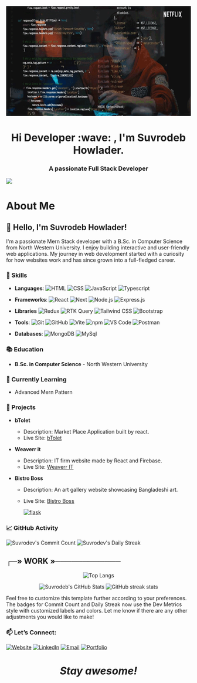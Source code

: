 <div align="center">

<!-- ![Social banner for Suvrodeb Howlader](assets/GitHub1.gif) -->
 <img src="assets/GitHub1.gif" alt="Social banner for Suvrodeb Howlader" width="100%" height="300">

</div>

<h1 align='center'> Hi Developer :wave: , I'm Suvrodeb Howlader.</h1>

### <p align='center' > <b>A passionate Full Stack Developer</b> </p>

<!-- Typing Animation -->

<div>

  <a href="https://git.io/typing-svg">
    <img src="https://readme-typing-svg.herokuapp.com?lines=I+am+Suvrodeb+Howlader;I+aspire+to+be+a+Software+Engineer;Currently+learning+advanced+web+development;Passionate+about+problem-solving+and+programming;">
  </a>
</div>

# About Me

## 👋 Hello, I'm Suvrodeb Howlader!

I'm a passionate Mern Stack developer with a B.Sc. in Computer Science from North Western University. I enjoy building interactive and user-friendly web applications. My journey in web development started with a curiosity for how websites work and has since grown into a full-fledged career.

### 🌟 Skills

<!-- for badge: img.shields.io badge for nextjs -->

- **Languages**:
  ![HTML](https://img.shields.io/badge/HTML-E34F26?style=for-the-badge&logo=html5&logoColor=white)
  ![CSS](https://img.shields.io/badge/CSS-1572B6?style=for-the-badge&logo=css3&logoColor=white)
  ![JavaScript](https://img.shields.io/badge/JavaScript-F7DF1E?style=for-the-badge&logo=javascript&logoColor=black)
  ![Typescript](https://shields.io/badge/TypeScript-3178C6?logo=TypeScript&logoColor=FFF&style=for-the-badge)
- **Frameworks**:
  ![React](https://img.shields.io/badge/-ReactJs-61DAFB?logo=react&logoColor=white&style=for-the-badge)
  ![Next](https://img.shields.io/badge/next.js-000000?style=for-the-badge&logo=nextdotjs&logoColor=white)
  ![Node.js](https://img.shields.io/badge/Node.js-339933?style=for-the-badge&logo=nodedotjs&logoColor=white)
  ![Express.js](https://img.shields.io/badge/Express.js-000000?style=for-the-badge&logo=express&logoColor=white)
- **Libraries**
  ![Redux](https://img.shields.io/badge/-Redux-764ABC?logo=redux&logoColor=white&style=for-the-badge)
  ![RTK Query](https://img.shields.io/badge/-RTK_Query-764ABC?logo=redux&logoColor=white&style=for-the-badge)
  ![Tailwind CSS](https://img.shields.io/badge/Tailwind_CSS-38B2AC?style=for-the-badge&logo=tailwindcss&logoColor=white)
  ![Bootstrap](https://img.shields.io/badge/Bootstrap-563D7C?style=for-the-badge&logo=bootstrap&logoColor=white)
- **Tools**:
  ![Git](https://img.shields.io/badge/-Git-F05032?logo=git&logoColor=white&style=for-the-badge)
  ![GitHub](https://img.shields.io/badge/-GitHub-181717?logo=github&logoColor=white&style=for-the-badge)
  ![Vite](https://img.shields.io/badge/Vite-646CFF?style=for-the-badge&logo=vite&logoColor=white)
  ![npm](https://img.shields.io/badge/npm-CB3837?style=for-the-badge&logo=npm&logoColor=white)
  ![VS Code](https://img.shields.io/badge/VS_Code-0078D4?style=for-the-badge&logo=visualstudiocode&logoColor=white)
  ![Postman](https://img.shields.io/badge/Postman-FF6C37?style=for-the-badge&logo=Postman&logoColor=white)

- **Databases**:
  ![MongoDB](https://img.shields.io/badge/MongoDB-4EA94B?style=for-the-badge&logo=mongodb&logoColor=white)
  ![MySql](https://img.shields.io/badge/MySQL-4479A1?style=for-the-badge&logo=mysql&logoColor=white)

### 📚 Education

- **B.Sc. in Computer Science** - North Western University

### 🌱 Currently Learning

- Advanced Mern Pattern

### 💼 Projects

- **bTolet**
  - Description: Market Place Application built by react.
  - Live Site: [bTolet](https://btolet.com/)
- **Weaverr it**
  - Description: IT firm website made by React and Firebase.
  - Live Site: [Weaverr IT](https://radiant-kitsune-d7e6d2.netlify.app/)
- **Bistro Boss**

  - Description: An art gallery website showcasing Bangladeshi art.
  - Live Site: [Bistro Boss](https://mybistroboss.netlify.app/home)

      <p align="left">
      <a href="https://github.com/Suvrodev/btolet"><img width="278" src="https://denvercoder1-github-readme-stats.vercel.app/api/pin/?username=pallets&repo=flask&theme=react&bg_color=1F222E&title_color=F85D7F&hide_border=true&icon_color=F8D866&show_icons=false&show_description=false" alt="flask"></a>

    <!-- <a href="https://github.com/badges/shields"><img width="278" src="https://denvercoder1-github-readme-stats.vercel.app/api/pin/?username=badges&repo=shields&theme=react&bg_color=1F222E&title_color=F85D7F&hide_border=true&icon_color=F8D866&show_icons=false&show_description=false" alt="shields"></a>
    <a href="https://github.com/simple-icons/simple-icons"><img width="278" src="https://denvercoder1-github-readme-stats.vercel.app/api/pin/?username=simple-icons&repo=simple-icons&theme=react&bg_color=1F222E&title_color=F85D7F&hide_border=true&icon_color=F8D866&show_icons=false&show_description=false" alt="simple-icons"></a>
    <a href="https://github.com/Rapptz/discord.py"><img width="278" src="https://denvercoder1-github-readme-stats.vercel.app/api/pin/?username=Rapptz&repo=discord.py&theme=react&bg_color=1F222E&title_color=F85D7F&hide_border=true&icon_color=F8D866&show_icons=false&show_description=false" alt="discord.py"></a>
    <a href="https://github.com/o2sh/onefetch"><img width="278" src="https://denvercoder1-github-readme-stats.vercel.app/api/pin?username=o2sh&repo=onefetch&theme=react&bg_color=1F222E&title_color=F85D7F&hide_border=true&icon_color=F8D866&show_icons=false&show_description=false" alt="onefetch"></a>
    <a href="https://github.com/scrapinghub/dateparser"><img width="278" src="https://denvercoder1-github-readme-stats.vercel.app/api/pin?username=scrapinghub&repo=dateparser&theme=react&bg_color=1F222E&title_color=F85D7F&hide_border=true&icon_color=F8D866&show_icons=false&show_description=false" alt="dateparser"></a>
    <a href="https://github.com/python-babel/babel"><img width="278" src="https://denvercoder1-github-readme-stats.vercel.app/api/pin/?username=python-babel&repo=babel&theme=react&bg_color=1F222E&title_color=F85D7F&hide_border=true&icon_color=F8D866&show_icons=false&show_description=false" alt="babel"></a>
    <a href="https://github.com/nextcord/nextcord"><img width="278" src="https://denvercoder1-github-readme-stats.vercel.app/api/pin?username=nextcord&repo=nextcord&theme=react&bg_color=1F222E&title_color=F85D7F&hide_border=true&icon_color=F8D866&show_icons=false&show_description=false" alt="nextcord"></a>
    <a href="https://github.com/PyCQA/autoflake"><img width="278" src="https://denvercoder1-github-readme-stats.vercel.app/api/pin?username=PyCQA&repo=autoflake&theme=react&bg_color=1F222E&title_color=F85D7F&hide_border=true&icon_color=F8D866&show_icons=false&show_description=false" alt="autoflake"></a>
    </p> -->

### 📈 GitHub Activity

![Suvrodev's Commit Count](https://img.shields.io/github/commit-activity/m/Suvrodev/Suvrodev?style=for-the-badge&label=Commit%20Count&color=blue)
![Suvrodev's Daily Streak](https://img.shields.io/github/commit-activity/w/Suvrodev/Suvrodev?style=for-the-badge&label=Daily%20Streak&color=green)

## ┌─» WORK »────────────

 <div align='center'>
 
<!-- ### 🛠️ Languages Used -->
![Top Langs](https://github-readme-stats.vercel.app/api/top-langs/?username=Suvrodev&layout=pie&theme=transparent)

<!-- ### 📊 GitHub Stats -->

![Suvrodeb's GitHub Stats](https://github-readme-stats.vercel.app/api?username=Suvrodev&show_icons=true&theme=transparent&color=white)
![GitHub streak stats](https://streak-stats.demolab.com/?user=Suvrodev&theme=transparent)

 </div>

Feel free to customize this template further according to your preferences. The badges for Commit Count and Daily Streak now use the Dev Metrics style with customized labels and colors. Let me know if there are any other adjustments you would like to make!

### 📫 Let’s Connect:

[![Website](https://img.shields.io/badge/Facebook-1877F2?style=for-the-badge&logo=facebook&logoColor=white)](https://www.facebook.com/suvrodev.1122)
[![LinkedIn](https://img.shields.io/badge/-LinkedIn-0077B5?logo=linkedin&logoColor=white&style=for-the-badge)](https://www.linkedin.com/in/suvrodeb-howlader/)
[![Email](https://img.shields.io/badge/Email-0078D4?logo=microsoft-outlook&logoColor=white&style=for-the-badge)](mailto:suvrodeb.cse@gmail.com)
[![Portfolio](https://img.shields.io/badge/Portfolio-000000?logo=react&logoColor=white&style=for-the-badge)](https://suvrodeb.netlify.app/)

</p>

<h1 align='center'><i>Stay awesome!</i></h1>
<!-- 
[![Top Langs](https://github-readme-stats.vercel.app/api/top-langs/?username=Suvrodev)](https://github.com/anuraghazra/github-readme-stats)
[![Top Langs](https://github-readme-stats.vercel.app/api/top-langs/?username=Suvrodev&theme=transparent&show_icons=true)](https://github.com/anuraghazra/github-readme-stats) -->

<!-- [![Top Langs](https://github-readme-stats.vercel.app/api/top-langs/?username=Suvrodev&layout=pie&theme=transparent)](https://github.com/anuraghazra/github-readme-stats) -->

<!-- Needed -->
<!-- Search: img.shields.io badge for react -->
<!-- React badge: ![React](https://img.shields.io/badge/React-20232A?style=for-the-badge&logo=react&logoColor=61DAFB) -->
<!-- ![GitHub stats](https://github-readme-stats.vercel.app/api?username=Suvrodev&show_icons=true&theme=transparent&color=white) -->
